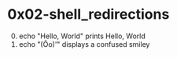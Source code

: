 # 0x02-shell_redirections
0. echo "Hello, World" prints Hello, World 
1. echo "(Ôo)'" displays a confused smiley
